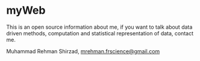 # myWeb
This is an open source information about me, if you want to talk about data driven methods, computation and statistical representation of data, contact me.

Muhammad Rehman Shirzad, mrehman.frscience@gmail.com
